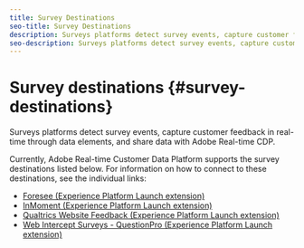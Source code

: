 ```yaml
---
title: Survey Destinations
seo-title: Survey Destinations
description: Surveys platforms detect survey events, capture customer feedback in real-time through data elements, and share data with Adobe Real-time CDP.
seo-description: Surveys platforms detect survey events, capture customer feedback in real-time through data elements, and share data with Adobe Real-time CDP.
---
```


# Survey destinations {#survey-destinations}

Surveys platforms detect survey events, capture customer feedback in real-time through data elements, and share data with Adobe Real-time CDP.

Currently, Adobe Real-time Customer Data Platform supports the survey destinations listed below. For information on how to connect to these destinations, see the individual links:

* [Foresee (Experience Platform Launch extension)](/help/rtcdp/destinations/foresee-extension.md)
* [InMoment (Experience Platform Launch extension)](/help/rtcdp/destinations/inmoment-extension.md)
* [Qualtrics Website Feedback (Experience Platform Launch extension)](qualtrics-extension.md)
* [Web Intercept Surveys - QuestionPro (Experience Platform Launch extension)](/help/rtcdp/destinations/web-intercept-surveys-extension.md)